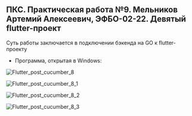 ## ПКС. Практическая работа №9. Мельников Артемий Алексеевич, ЭФБО-02-22. Девятый flutter-проект
Суть работы заключается в подключении бэкенда на GO к flutter-проекту  

* Программа, открытая в Windows:

![Flutter_post_cucumber_8](https://github.com/user-attachments/assets/bcd92ebe-7a27-4881-9df3-84b0c2bc5af3)


![Flutter_post_cucumber_8_1](https://github.com/user-attachments/assets/b8dbdebf-b2a4-4f8a-b1dd-2bb64a5fc1f0)


![Flutter_post_cucumber_8_2](https://github.com/user-attachments/assets/19588e36-fc86-48b5-9f94-7b6810e3741d)


![Flutter_post_cucumber_8_3](https://github.com/user-attachments/assets/2e1debe3-a66e-4a6a-a83f-5865779247c7)
